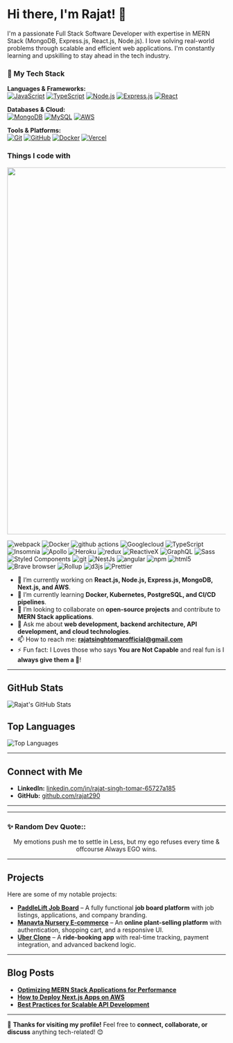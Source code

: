 
# **Hi there, I'm Rajat!** 👋 
I'm a passionate Full Stack Software Developer with expertise in MERN Stack (MongoDB, Express.js, React.js, Node.js). I love solving real-world problems through scalable and efficient web applications. I'm constantly learning and upskilling to stay ahead in the tech industry.
### 🚀 My Tech Stack

**Languages & Frameworks:**  
[![JavaScript](https://img.shields.io/badge/JavaScript-F7DF1E?logo=javascript&logoColor=black&style=for-the-badge)](https://developer.mozilla.org/en-US/docs/Web/JavaScript)
[![TypeScript](https://img.shields.io/badge/TypeScript-007ACC?logo=typescript&logoColor=white&style=for-the-badge)](https://www.typescriptlang.org/)
[![Node.js](https://img.shields.io/badge/Node.js-339933?logo=node.js&logoColor=white&style=for-the-badge)](https://nodejs.org/)
[![Express.js](https://img.shields.io/badge/Express.js-000000?logo=express&logoColor=white&style=for-the-badge)](https://expressjs.com/)
[![React](https://img.shields.io/badge/React-61DAFB?logo=react&logoColor=black&style=for-the-badge)](https://react.dev/)

**Databases & Cloud:**  
[![MongoDB](https://img.shields.io/badge/MongoDB-47A248?logo=mongodb&logoColor=white&style=for-the-badge)](https://www.mongodb.com/)
[![MySQL](https://img.shields.io/badge/MySQL-4479A1?logo=mysql&logoColor=white&style=for-the-badge)](https://www.mysql.com/)
[![AWS](https://img.shields.io/badge/AWS-232F3E?logo=amazon-aws&logoColor=white&style=for-the-badge)](https://aws.amazon.com/)

**Tools & Platforms:**  
[![Git](https://img.shields.io/badge/Git-F05032?logo=git&logoColor=white&style=for-the-badge)](https://git-scm.com/)
[![GitHub](https://img.shields.io/badge/GitHub-181717?logo=github&logoColor=white&style=for-the-badge)](https://github.com/)
[![Docker](https://img.shields.io/badge/Docker-2496ED?logo=docker&logoColor=white&style=for-the-badge)](https://www.docker.com/)
[![Vercel](https://img.shields.io/badge/Vercel-000000?logo=vercel&logoColor=white&style=for-the-badge)](https://vercel.com/)



<h3>Things I code with</h3>
  <img width="845" src="https://skillicons.dev/icons?i=nextjs,vite,git,github,tailwind,bootstrap,bash,figma,postman,">
 

<p>
  <img alt="webpack" src="https://img.shields.io/badge/-Webpack-8DD6F9?style=flat-square&logo=webpack&logoColor=white" /> 
  <img alt="Docker" src="https://img.shields.io/badge/-Docker-46a2f1?style=flat-square&logo=docker&logoColor=white" />
  <img alt="github actions" src="https://img.shields.io/badge/-Github_Actions-2088FF?style=flat-square&logo=github-actions&logoColor=white" />
  <img alt="Googlecloud" src="https://img.shields.io/badge/-Google_Cloud_Platform-1a73e8?style=flat-square&logo=google-cloud&logoColor=white" />
  <img alt="TypeScript" src="https://img.shields.io/badge/-TypeScript-007ACC?style=flat-square&logo=typescript&logoColor=white" />
  <img alt="Insomnia" src="https://img.shields.io/badge/-Insomnia-5849BE?style=flat-square&logo=insomnia&logoColor=white" />
  <img alt="Apollo" src="https://img.shields.io/badge/-Apollo%20GraphQL-311C87?style=flat-square&logo=apollo-graphql&logoColor=white" />
  <img alt="Heroku" src="https://img.shields.io/badge/-Heroku-430098?style=flat-square&logo=heroku&logoColor=white" />
  <img alt="redux" src="https://img.shields.io/badge/-Redux-764ABC?style=flat-square&logo=redux&logoColor=white" />
  <img alt="ReactiveX" src="https://img.shields.io/badge/-RxJs-B7178C?style=flat-square&logo=reactivex&logoColor=white" />
  <img alt="GraphQL" src="https://img.shields.io/badge/-GraphQL-E10098?style=flat-square&logo=graphql&logoColor=white" />
  <img alt="Sass" src="https://img.shields.io/badge/-Sass-CC6699?style=flat-square&logo=sass&logoColor=white" />
  <img alt="Styled Components" src="https://img.shields.io/badge/-Styled_Components-db7092?style=flat-square&logo=styled-components&logoColor=white" />
  <img alt="git" src="https://img.shields.io/badge/-Git-F05032?style=flat-square&logo=git&logoColor=white" />
  <img alt="NestJs" src="https://img.shields.io/badge/-NestJs-ea2845?style=flat-square&logo=nestjs&logoColor=white" />
  <img alt="angular" src="https://img.shields.io/badge/-Angular-DD0031?style=flat-square&logo=angular&logoColor=white" />
  <img alt="npm" src="https://img.shields.io/badge/-NPM-CB3837?style=flat-square&logo=npm&logoColor=white" />
  <img alt="html5" src="https://img.shields.io/badge/-HTML5-E34F26?style=flat-square&logo=html5&logoColor=white" />
  <img alt="Brave browser" src="https://img.shields.io/badge/-Brave_Browser-FB542B?style=flat-square&logo=brave&logoColor=white" />
  <img alt="Rollup" src="https://img.shields.io/badge/-Rollup-EC4A3F?style=flat-square&logo=rollup.js&logoColor=white" />
  <img alt="d3js" src="https://img.shields.io/badge/-D3.js-F9A03C?style=flat-square&logo=d3.js&logoColor=white" />
  <img alt="Prettier" src="https://img.shields.io/badge/-Prettier-F7B93E?style=flat-square&logo=prettier&logoColor=white" />

</p>

- 🔭 I’m currently working on **React.js, Node.js, Express.js, MongoDB, Next.js, and AWS**.  
- 🌱 I’m currently learning **Docker, Kubernetes, PostgreSQL, and CI/CD pipelines**.  
- 👯 I’m looking to collaborate on **open-source projects** and contribute to **MERN Stack applications**.  
- 💬 Ask me about **web development, backend architecture, API development, and cloud technologies**.  
- 📫 How to reach me: **[rajatsinghtomarofficial@gmail.com](mailto:rajatsinghtomarofficial@gmail.com)**  
- ⚡ Fun fact: I Loves those who says **You are Not Capable** and real fun is I **always give them a 🖕**!  

---

## **GitHub Stats**  
![Rajat's GitHub Stats](https://github-readme-stats.vercel.app/api?username=rajat290&show_icons=true&theme=radical)  

## **Top Languages**  
![Top Languages](https://github-readme-stats.vercel.app/api/top-langs/?username=rajat290&layout=compact&theme=radical)  

---

## **Connect with Me**  
- **LinkedIn:** [linkedin.com/in/rajat-singh-tomar-65727a185](https://www.linkedin.com/in/rajat-singh-tomar-65727a185/)  
- **GitHub:** [github.com/rajat290](https://github.com/rajat290)  
---
<hr>
<h3 align="left">✨ Random Dev Quote::</h3>
<p align="center">
 My emotions push me to settle in Less,
 but my ego refuses every time & offcourse Always EGO wins.
</p>
<hr>

## **Projects**  
Here are some of my notable projects:  

- **[PaddleLift Job Board](https://github.com/rajat290/paddlelift-job-board)** – A fully functional **job board platform** with job listings, applications, and company branding. 
- **[Manavta Nursery E-commerce](https://github.com/rajat290/manavta-nursery)** – An **online plant-selling platform** with authentication, shopping cart, and a responsive UI.  
- **[Uber Clone](https://github.com/rajat290/uber-clone)** – A **ride-booking app** with real-time tracking, payment integration, and advanced backend logic.  

---

## **Blog Posts**  
- **[Optimizing MERN Stack Applications for Performance](https://medium.com/@rajat290/optimizing-mern-stack-applications-for-performance)**  
- **[How to Deploy Next.js Apps on AWS](https://medium.com/@rajat290/how-to-deploy-nextjs-apps-on-aws)**  
- **[Best Practices for Scalable API Development](https://medium.com/@rajat290/best-practices-for-scalable-api-development)**  

---

🚀 **Thanks for visiting my profile!** Feel free to **connect, collaborate, or discuss** anything tech-related! 😊  

